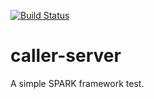 [![Build Status](https://travis-ci.org/HaToHo/caller-server.svg?branch=master)](https://travis-ci.org/HaToHo/caller-server)

# caller-server
A simple SPARK framework test.
